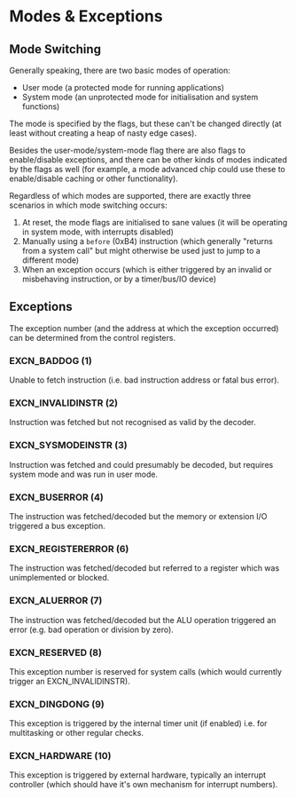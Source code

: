 # Modes & Exceptions

## Mode Switching

Generally speaking, there are two basic modes of operation:

 * User mode (a protected mode for running applications)
 * System mode (an unprotected mode for initialisation and system functions)

The mode is specified by the flags, but these can't be changed directly (at least without creating a heap of nasty edge cases).

Besides the user-mode/system-mode flag there are also flags to enable/disable exceptions, and there can be other kinds of modes indicated by the flags as well (for example, a mode advanced chip could use these to enable/disable caching or other functionality).

Regardless of which modes are supported, there are exactly three scenarios in which mode switching occurs:

 1. At reset, the mode flags are initialised to sane values (it will be operating in system mode, with interrupts disabled)
 2. Manually using a `before` (0xB4) instruction (which generally "returns from a system call" but might otherwise be used just to jump to a different mode)
 3. When an exception occurs (which is either triggered by an invalid or misbehaving instruction, or by a timer/bus/IO device)

## Exceptions

The exception number (and the address at which the exception occurred) can be determined from the control registers.

### EXCN_BADDOG (1)

Unable to fetch instruction (i.e. bad instruction address or fatal bus error).

### EXCN_INVALIDINSTR (2)

Instruction was fetched but not recognised as valid by the decoder.

### EXCN_SYSMODEINSTR (3)

Instruction was fetched and could presumably be decoded, but requires system mode and was run in user mode.

### EXCN_BUSERROR	(4)

The instruction was fetched/decoded but the memory or extension I/O triggered a bus exception.

### EXCN_REGISTERERROR (6)

The instruction was fetched/decoded but referred to a register which was unimplemented or blocked.

### EXCN_ALUERROR (7)

The instruction was fetched/decoded but the ALU operation triggered an error (e.g. bad operation or division by zero).

### EXCN_RESERVED (8)

This exception number is reserved for system calls (which would currently trigger an EXCN_INVALIDINSTR).

### EXCN_DINGDONG (9)

This exception is triggered by the internal timer unit (if enabled) i.e. for multitasking or other regular checks.

### EXCN_HARDWARE (10)

This exception is triggered by external hardware, typically an interrupt controller (which should have it's own mechanism for interrupt numbers).

